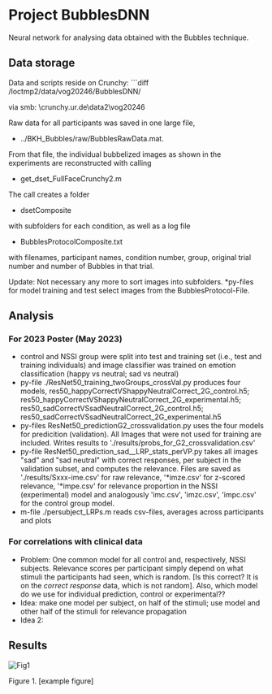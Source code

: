 # Project BubblesDNN
Neural network for analysing data obtained with the Bubbles technique.

## Data storage
Data and scripts reside on Crunchy: ```diff 
/loctmp2/data/vog20246/BubblesDNN/

via smb: \\crunchy.ur.de\data2\vog20246
 
Raw data for all participants was saved in one large file, 
- ../BKH_Bubbles/raw/BubblesRawData.mat.

From that file, the individual bubbelized images as shown in the experiments are reconstructed with calling
- get_dset_FullFaceCrunchy2.m

The call creates a folder
- dsetComposite 

with subfolders for each condition, as well as a log file 
- BubblesProtocolComposite.txt 

with filenames, participant names, condition number, group, original trial number and number of Bubbles in that trial.

Update: Not necessary any more to sort images into subfolders. *py-files for model training and test select images from the BubblesProtocol-File.

## Analysis
### For 2023 Poster (May 2023)
- control and NSSI group were split into test and training set (i.e., test and training individuals) and image classifier was trained on emotion classification (happy vs neutral; sad vs neutral)
- py-file ./ResNet50_training_twoGroups_crossVal.py produces four models, res50_happyCorrectVShappyNeutralCorrect_2G_control.h5; res50_happyCorrectVShappyNeutralCorrect_2G_experimental.h5; res50_sadCorrectVSsadNeutralCorrect_2G_control.h5; res50_sadCorrectVSsadNeutralCorrect_2G_experimental.h5
- py-files ResNet50_predictionG2_crossvalidation.py uses the four models for predicition (validation). All Images that were not used for training are included. Writes results to './results/probs_for_G2_crossvalidation.csv'
- py-file ResNet50_prediction_sad__LRP_stats_perVP.py takes all images "sad" and "sad neutral" with correct responses, per subject in the validation subset, and computes the relevance. Files are saved as './results/Sxxx-ime.csv' for raw relevance,  '*imze.csv' for z-scored relevance,  '*impe.csv' for relevance proportion in the NSSI (experimental) model and analogously 'imc.csv', 'imzc.csv', 'impc.csv'  for the control group model.
- m-file ./persubject_LRPs.m reads csv-files, averages across participants and plots

### For correlations with clinical data
- Problem: One common model for all control and, respectively, NSSI subjects. Relevance scores per participant simply depend on what stimuli the participants had seen, which is random. [Is this correct? It is on the *correct response* data, which is not random]. Also, which model do we use for individual prediction, control or experimental??
- Idea: make one model per subject, on half of the stimuli; use model and other half  of the stimuli for relevance propagation
- Idea 2: 

## Results

![Fig1](https://user-images.githubusercontent.com/66525570/194876846-9c60f03f-7d21-496e-b93a-a052aeaa0589.png)

Figure 1. [example figure]

